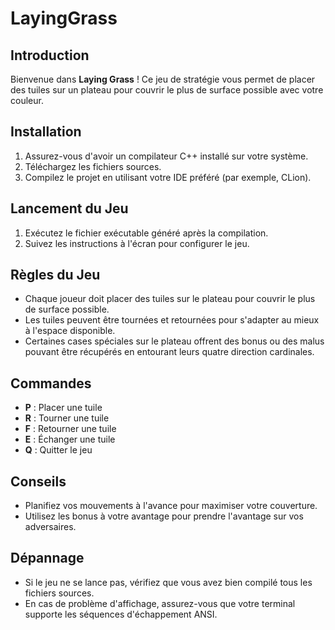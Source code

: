 # LayingGrass
 
## Introduction
Bienvenue dans **Laying Grass** ! Ce jeu de stratégie vous permet de placer des tuiles sur un plateau pour couvrir le plus de surface possible avec votre couleur.

## Installation
1. Assurez-vous d'avoir un compilateur C++ installé sur votre système.
2. Téléchargez les fichiers sources.
3. Compilez le projet en utilisant votre IDE préféré (par exemple, CLion).

## Lancement du Jeu
1. Exécutez le fichier exécutable généré après la compilation.
2. Suivez les instructions à l'écran pour configurer le jeu.

## Règles du Jeu
- Chaque joueur doit placer des tuiles sur le plateau pour couvrir le plus de surface possible.
- Les tuiles peuvent être tournées et retournées pour s'adapter au mieux à l'espace disponible.
- Certaines cases spéciales sur le plateau offrent des bonus ou des malus pouvant être récupérés en entourant leurs quatre direction cardinales.

## Commandes
- **P** : Placer une tuile
- **R** : Tourner une tuile
- **F** : Retourner une tuile
- **E** : Échanger une tuile
- **Q** : Quitter le jeu

## Conseils
- Planifiez vos mouvements à l'avance pour maximiser votre couverture.
- Utilisez les bonus à votre avantage pour prendre l'avantage sur vos adversaires.

## Dépannage
- Si le jeu ne se lance pas, vérifiez que vous avez bien compilé tous les fichiers sources.
- En cas de problème d'affichage, assurez-vous que votre terminal supporte les séquences d'échappement ANSI.
